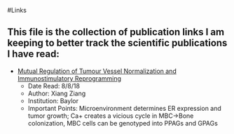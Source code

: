 #Links

## This file is the collection of publication links I am keeping to better track the scientific publications I have read:

* [Mutual Regulation of Tumour Vessel Normalization and Immunostimulatory Reprogramming](https://www.ncbi.nlm.nih.gov/pmc/articles/PMC5788037/)
	* Date Read: 8/8/18
	* Author: Xiang Ziang
	* Institution: Baylor
	* Important Points: Microenvironment determines ER expression and tumor growth; Ca+ creates a vicious cycle in MBC->Bone colonization, MBC cells can be genotyped into PPAGs and GPAGs


